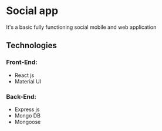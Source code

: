 # Social app

It's a basic fully functioning social mobile and web application

## Technologies
  ### Front-End:
  - React js
  - Material UI
  ### Back-End:
  - Express js
  - Mongo DB
  - Mongoose
  
